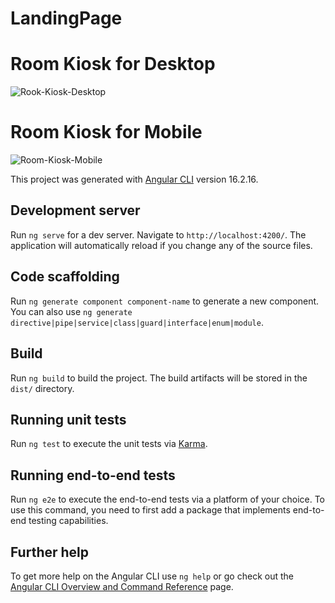# LandingPage

# Room Kiosk for Desktop

![Rook-Kiosk-Desktop](https://github.com/user-attachments/assets/24d06dad-e022-43a4-a934-3c1a6fab9d6d)

# Room Kiosk for Mobile

![Room-Kiosk-Mobile](https://github.com/user-attachments/assets/95b8433a-39fb-4410-aa46-5ad6d8343bcf)


This project was generated with [Angular CLI](https://github.com/angular/angular-cli) version 16.2.16.

## Development server

Run `ng serve` for a dev server. Navigate to `http://localhost:4200/`. The application will automatically reload if you change any of the source files.

## Code scaffolding

Run `ng generate component component-name` to generate a new component. You can also use `ng generate directive|pipe|service|class|guard|interface|enum|module`.

## Build

Run `ng build` to build the project. The build artifacts will be stored in the `dist/` directory.

## Running unit tests

Run `ng test` to execute the unit tests via [Karma](https://karma-runner.github.io).

## Running end-to-end tests

Run `ng e2e` to execute the end-to-end tests via a platform of your choice. To use this command, you need to first add a package that implements end-to-end testing capabilities.

## Further help

To get more help on the Angular CLI use `ng help` or go check out the [Angular CLI Overview and Command Reference](https://angular.io/cli) page.
